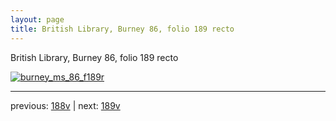 ```yaml
---
layout: page
title: British Library, Burney 86, folio 189 recto
---
```


British Library, Burney 86, folio 189 recto

[![burney_ms_86_f189r](http://www.homermultitext.org/iipsrv?IIIF=/project/homer/pyramidal/deepzoom/bl/burney86imgs/v1/burney_ms_86_f189r.tif/full/800,/0/default.jpg)](http://www.homermultitext.org/ict2/?urn=urn:cite2:bl:burney86imgs.v1:burney_ms_86_f189r) 

---

previous:  [188v](../188v/) | next: [189v](../189v/)